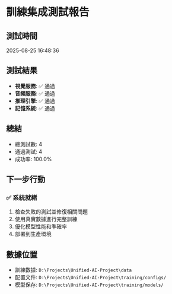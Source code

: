 # 訓練集成測試報告

## 測試時間
2025-08-25 16:48:36

## 測試結果

- **視覺服務**: ✅ 通過
- **音頻服務**: ✅ 通過
- **推理引擎**: ✅ 通過
- **記憶系統**: ✅ 通過

## 總結

- 總測試數: 4
- 通過測試: 4
- 成功率: 100.0%

## 下一步行動

### ✅ 系統就緒

1. 檢查失敗的測試並修復相關問題
2. 使用真實數據進行完整訓練
3. 優化模型性能和準確率
4. 部署到生產環境

## 數據位置

- 訓練數據: `D:\Projects\Unified-AI-Project\data`
- 配置文件: `D:\Projects\Unified-AI-Project\training/configs/`
- 模型保存: `D:\Projects\Unified-AI-Project\training/models/`
